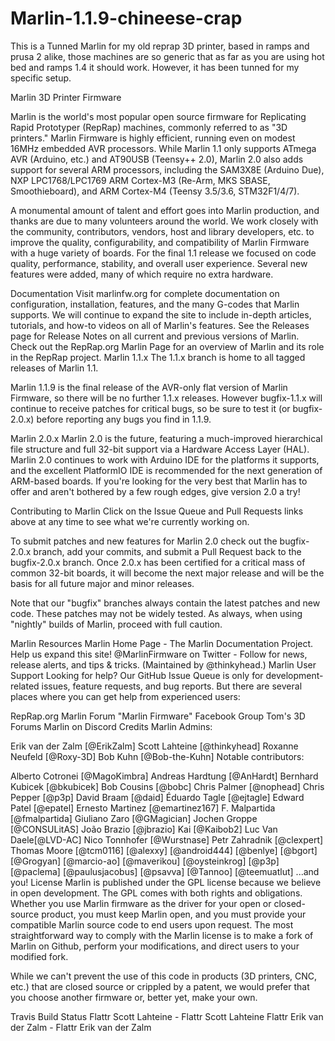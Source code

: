 # Marlin-1.1.9-chineese-crap
This is a Tunned Marlin for my old reprap 3D printer, based in ramps and prusa 2 alike, those machines are so generic that as far as you are using hot bed and ramps 1.4 it should work. However, it has been tunned for my specific setup.


Marlin 3D Printer Firmware


Marlin is the world's most popular open source firmware for Replicating Rapid Prototyper (RepRap) machines, commonly referred to as "3D printers." Marlin Firmware is highly efficient, running even on modest 16MHz embedded AVR processors. While Marlin 1.1 only supports ATmega AVR (Arduino, etc.) and AT90USB (Teensy++ 2.0), Marlin 2.0 also adds support for several ARM processors, including the SAM3X8E (Arduino Due), NXP LPC1768/LPC1769 ARM Cortex-M3 (Re-Arm, MKS SBASE, Smoothieboard), and ARM Cortex-M4 (Teensy 3.5/3.6, STM32F1/4/7).

A monumental amount of talent and effort goes into Marlin production, and thanks are due to many volunteers around the world. We work closely with the community, contributors, vendors, host and library developers, etc. to improve the quality, configurability, and compatibility of Marlin Firmware with a huge variety of boards. For the final 1.1 release we focused on code quality, performance, stability, and overall user experience. Several new features were added, many of which require no extra hardware.

Documentation
Visit marlinfw.org for complete documentation on configuration, installation, features, and the many G-codes that Marlin supports. We will continue to expand the site to include in-depth articles, tutorials, and how-to videos on all of Marlin's features.
See the Releases page for Release Notes on all current and previous versions of Marlin.
Check out the RepRap.org Marlin Page for an overview of Marlin and its role in the RepRap project.
Marlin 1.1.x
The 1.1.x branch is home to all tagged releases of Marlin 1.1.

Marlin 1.1.9 is the final release of the AVR-only flat version of Marlin Firmware, so there will be no further 1.1.x releases. However bugfix-1.1.x will continue to receive patches for critical bugs, so be sure to test it (or bugfix-2.0.x) before reporting any bugs you find in 1.1.9.

Marlin 2.0.x
Marlin 2.0 is the future, featuring a much-improved hierarchical file structure and full 32-bit support via a Hardware Access Layer (HAL). Marlin 2.0 continues to work with Arduino IDE for the platforms it supports, and the excellent PlatformIO IDE is recommended for the next generation of ARM-based boards. If you're looking for the very best that Marlin has to offer and aren't bothered by a few rough edges, give version 2.0 a try!

Contributing to Marlin
Click on the Issue Queue and Pull Requests links above at any time to see what we're currently working on.

To submit patches and new features for Marlin 2.0 check out the bugfix-2.0.x branch, add your commits, and submit a Pull Request back to the bugfix-2.0.x branch. Once 2.0.x has been certified for a critical mass of common 32-bit boards, it will become the next major release and will be the basis for all future major and minor releases.

Note that our "bugfix" branches always contain the latest patches and new code. These patches may not be widely tested. As always, when using "nightly" builds of Marlin, proceed with full caution.

Marlin Resources
Marlin Home Page - The Marlin Documentation Project. Help us expand this site!
@MarlinFirmware on Twitter - Follow for news, release alerts, and tips & tricks. (Maintained by @thinkyhead.)
Marlin User Support
Looking for help? Our GitHub Issue Queue is only for development-related issues, feature requests, and bug reports. But there are several places where you can get help from experienced users:

RepRap.org Marlin Forum
"Marlin Firmware" Facebook Group
Tom's 3D Forums
Marlin on Discord
Credits
Marlin Admins:

Erik van der Zalm [@ErikZalm]
Scott Lahteine [@thinkyhead]
Roxanne Neufeld [@Roxy-3D]
Bob Kuhn [@Bob-the-Kuhn]
Notable contributors:

Alberto Cotronei [@MagoKimbra]
Andreas Hardtung [@AnHardt]
Bernhard Kubicek [@bkubicek]
Bob Cousins [@bobc]
Chris Palmer [@nophead]
Chris Pepper [@p3p]
David Braam [@daid]
Éduardo Tagle [@ejtagle]
Edward Patel [@epatel]
Ernesto Martinez [@emartinez167]
F. Malpartida [@fmalpartida]
Giuliano Zaro [@GMagician]
Jochen Groppe [@CONSULitAS]
João Brazio [@jbrazio]
Kai [@Kaibob2]
Luc Van Daele[@LVD-AC]
Nico Tonnhofer [@Wurstnase]
Petr Zahradnik [@clexpert]
Thomas Moore [@tcm0116]
[@alexxy]
[@android444]
[@benlye]
[@bgort]
[@Grogyan]
[@marcio-ao]
[@maverikou]
[@oysteinkrog]
[@p3p]
[@paclema]
[@paulusjacobus]
[@psavva]
[@Tannoo]
[@teemuatlut]
...and you!
License
Marlin is published under the GPL license because we believe in open development. The GPL comes with both rights and obligations. Whether you use Marlin firmware as the driver for your open or closed-source product, you must keep Marlin open, and you must provide your compatible Marlin source code to end users upon request. The most straightforward way to comply with the Marlin license is to make a fork of Marlin on Github, perform your modifications, and direct users to your modified fork.

While we can't prevent the use of this code in products (3D printers, CNC, etc.) that are closed source or crippled by a patent, we would prefer that you choose another firmware or, better yet, make your own.

Travis Build Status
Flattr Scott Lahteine - Flattr Scott Lahteine
Flattr Erik van der Zalm - Flattr Erik van der Zalm
